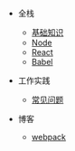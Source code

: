 
* 全栈
  * [基础知识](full_stack/base/)
  * [Node](full_stack/node/)
  * [React](full_stack/react/)
  * [Babel](full_stack/babel/)

* 工作实践
  * [常见问题](work/problems/)
* 博客
  * [webpack](blog/webpack/)
  <!-- * [文章列表](blog/) -->
<!-- * [投资](investment/) -->